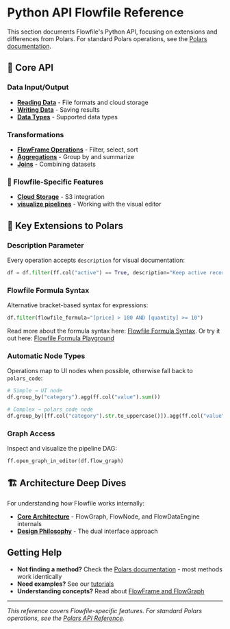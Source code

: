 # Python API Flowfile Reference

This section documents Flowfile's Python API, focusing on extensions and differences from Polars. For standard Polars operations, see the [Polars documentation](https://pola-rs.github.io/polars/py-polars/html/reference/).

## 📘 Core API

### Data Input/Output

- [**Reading Data**](reading-data.md) - File formats and cloud storage
- [**Writing Data**](writing-data.md) - Saving results
- [**Data Types**](data-types.md) - Supported data types

### Transformations

- [**FlowFrame Operations**](flowframe-operations.md) - Filter, select, sort
- [**Aggregations**](aggregations.md) - Group by and summarize
- [**Joins**](joins.md) - Combining datasets

### 🔐 Flowfile-Specific Features

- [**Cloud Storage**](cloud-connections.md) - S3 integration
- [**visualize pipelines**](visual-ui.md) - Working with the visual editor

## 🔑 Key Extensions to Polars

### Description Parameter
Every operation accepts `description` for visual documentation:
```python
df = df.filter(ff.col("active") == True, description="Keep active records")
```

### Flowfile Formula Syntax
Alternative bracket-based syntax for expressions:
```python
df.filter(flowfile_formula="[price] > 100 AND [quantity] >= 10")
```
Read more about the formula syntax here: [Flowfile Formula Syntax](../concepts/expressions.md).
Or try it out here: [Flowfile Formula Playground](https://polars-expr-transformer-playground-whuwbghlymon84t5ciewp3.streamlit.app/)

### Automatic Node Types
Operations map to UI nodes when possible, otherwise fall back to `polars_code`:
```python
# Simple → UI node
df.group_by("category").agg(ff.col("value").sum())

# Complex → polars_code node
df.group_by([ff.col("category").str.to_uppercase()]).agg(ff.col("value").sum())
```

### Graph Access
Inspect and visualize the pipeline DAG:
```python
ff.open_graph_in_editor(df.flow_graph)
```

## 🏗️ Architecture Deep Dives

For understanding how Flowfile works internally:

- [**Core Architecture**](../../../for-developers/flowfile-core.md#1-the-flowgraph-your-pipeline-orchestrator) - FlowGraph, FlowNode, and FlowDataEngine internals
- [**Design Philosophy**](../../../for-developers/design-philosophy.md) - The dual interface approach


## Getting Help

- **Not finding a method?** Check the [Polars documentation](https://pola-rs.github.io/polars/py-polars/html/reference/) - most methods work identically
- **Need examples?** See our [tutorials](../tutorials/index.md)
- **Understanding concepts?** Read about [FlowFrame and FlowGraph](../concepts/design-concepts.md)

---

*This reference covers Flowfile-specific features. For standard Polars operations, see the [Polars API Reference](https://pola-rs.github.io/polars/py-polars/html/reference/).*